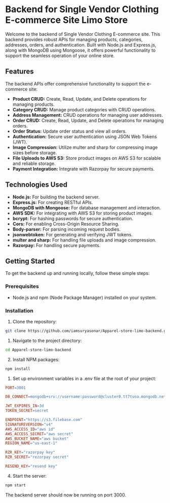 # Backend for Single Vendor Clothing E-commerce Site Limo Store

Welcome to the backend of Single Vendor Clothing E-commerce site. This backend provides robust APIs for managing products, categories, addresses, orders, and authentication. Built with Node.js and Express.js, along with MongoDB using Mongoose, it offers powerful functionality to support the seamless operation of your online store.

## Features

The backend APIs offer comprehensive functionality to support the e-commerce site:

- **Product CRUD:** Create, Read, Update, and Delete operations for managing products.
- **Category CRUD:** Manage product categories with CRUD operations.
- **Address Management:** CRUD operations for managing user addresses.
- **Order CRUD:** Create, Read, Update, and Delete operations for managing orders.
- **Order Status:** Update order status and view all orders.
- **Authentication:** Secure user authentication using JSON Web Tokens (JWT).
- **Image Compression:** Utilize multer and sharp for compressing image sizes before storage.
- **File Uploads to AWS S3:** Store product images on AWS S3 for scalable and reliable storage.
- **Payment Integration:** Integrate with Razorpay for secure payments.

## Technologies Used

- **Node.js:** For building the backend server.
- **Express.js:** For creating RESTful APIs.
- **MongoDB with Mongoose:** For database management and interaction.
- **AWS SDK:** For integrating with AWS S3 for storing product images.
- **bcrypt:** For hashing passwords for secure authentication.
- **Cors:** For enabling Cross-Origin Resource Sharing.
- **Body-parser:** For parsing incoming request bodies.
- **jsonwebtoken:** For generating and verifying JWT tokens.
- **multer and sharp:** For handling file uploads and image compression.
- **Razorpay:** For handling secure payments.

## Getting Started

To get the backend up and running locally, follow these simple steps:

### Prerequisites

- Node.js and npm (Node Package Manager) installed on your system.

### Installation

1. Clone the repository:

```sh
git clone https://github.com/iamsuryasonar/Apparel-store-limo-backend.git
```
1. Navigate to the project directory:
```sh
cd Apparel-store-limo-backend
```
2. Install NPM packages:

```sh
npm install
```
1. Set up environment variables in a .env file at the root of your project:

```makefile
PORT=3001

DB_CONNECT=mongodb+srv://username:password@cluster0.tt7tvoa.mongodb.net/?retryWrites=true&w=majority

JWT_EXPIRES_IN=3d
TOKEN_SECRET=secret

ENDPOINT="https://s3.filebase.com"
SIGNATUREVERSION="v4"
AWS_ACCESS_ID="aws id"
AWS_ACCESS_SECRET="aws secret"
AWS_BUCKET_NAME="aws bucket"
REGION_NAME="us-east-1"

RZR_KEY="razorpay key"
RZR_SECRET="rezorpay secret"

RESEND_KEY="resend key"
```
4. Start the server:

```sh
npm start
```
The backend server should now be running on port 3000.